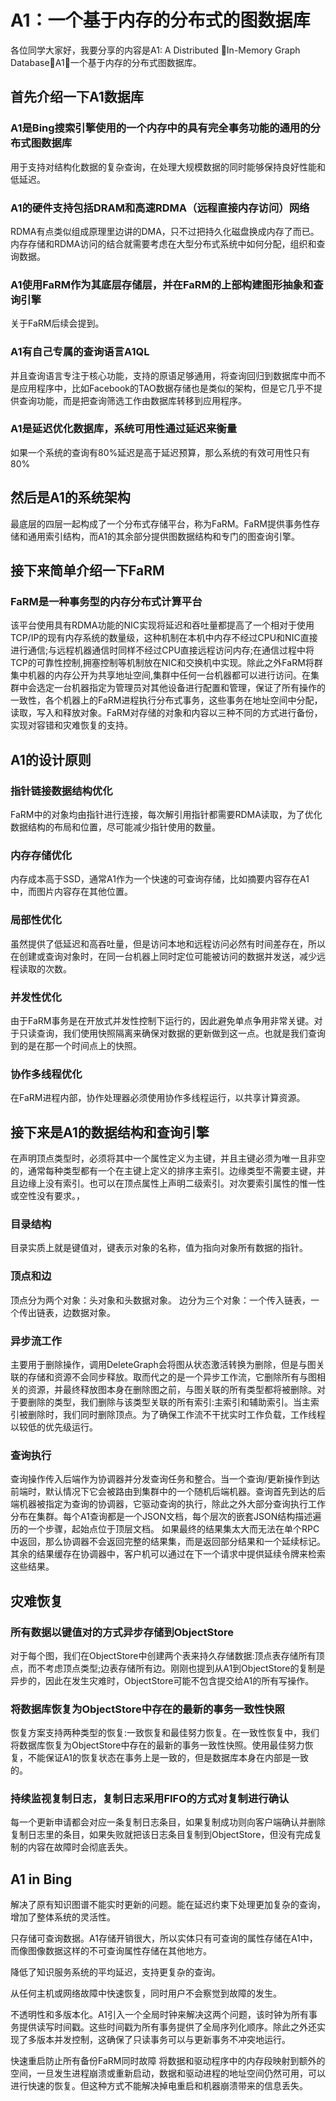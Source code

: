 # A1：一个基于内存的分布式的图数据库

各位同学大家好，我要分享的内容是A1: A Distributed In-Memory Graph Database，A1，一个基于内存的分布式图数据库。

## 首先介绍一下A1数据库

### A1是Bing搜索引擎使用的一个内存中的具有完全事务功能的通用的分布式图数据库

用于支持对结构化数据的复杂查询，在处理大规模数据的同时能够保持良好性能和低延迟。

### A1的硬件支持包括DRAM和高速RDMA（远程直接内存访问）网络

RDMA有点类似组成原理里边讲的DMA，只不过把持久化磁盘换成内存了而已。内存存储和RDMA访问的结合就需要考虑在大型分布式系统中如何分配，组织和查询数据。

### A1使用FaRM作为其底层存储层，并在FaRM的上部构建图形抽象和查询引擎

关于FaRM后续会提到。

### A1有自己专属的查询语言A1QL

并且查询语言专注于核心功能，支持的原语足够通用，将查询回归到数据库中而不是应用程序中，比如Facebook的TAO数据存储也是类似的架构，但是它几乎不提供查询功能，而是把查询筛选工作由数据库转移到应用程序。

### A1是延迟优化数据库，系统可用性通过延迟来衡量

如果一个系统的查询有80%延迟是高于延迟预算，那么系统的有效可用性只有80%

## 然后是A1的系统架构

最底层的四层一起构成了一个分布式存储平台，称为FaRM。FaRM提供事务性存储和通用索引结构，而A1的其余部分提供图数据结构和专门的图查询引擎。

## 接下来简单介绍一下FaRM

### FaRM是一种事务型的​​内存分布式计算平台

该平台使用具有RDMA功能的NIC实现将延迟和吞吐量都提高了一个相对于使用TCP/IP的现有内存系统的数量级，这种机制在本机中内存不经过CPU和NIC直接进行通信;与远程机器通信时同样不经过CPU直接远程访问内存;在通信过程中将TCP的可靠性控制,拥塞控制等机制放在NIC和交换机中实现。除此之外FaRM将群集中机器的内存公开为共享地址空间,集群中任何一台机器都可以进行访问。在集群中会选定一台机器指定为管理员对其他设备进行配置和管理，保证了所有操作的一致性，各个机器上的FaRM进程执行分布式事务，这些事务在地址空间中分配，读取，写入和释放对象。FaRM对存储的对象和内容以三种不同的方式进行备份，实现对容错和灾难恢复的支持。

## A1的设计原则

### 指针链接数据结构优化

FaRM中的对象均由指针进行连接，每次解引用指针都需要RDMA读取，为了优化数据结构的布局和位置，尽可能减少指针使用的数量。

### 内存存储优化

内存成本高于SSD，通常A1作为一个快速的可查询存储，比如摘要内容存在A1中，而图片内容存在其他位置。

### 局部性优化

虽然提供了低延迟和高吞吐量，但是访问本地和远程访问必然有时间差存在，所以在创建或查询对象时，在同一台机器上同时定位可能被访问的数据并发送，减少远程读取的次数。

### 并发性优化

由于FaRM事务是在开放式并发性控制下运行的，因此避免单点争用非常关键。对于只读查询，我们使用快照隔离来确保对数据的更新做到这一点。也就是我们查询到的是在那一个时间点上的快照。

### 协作多线程优化

在FaRM进程内部，协作处理器必须使用协作多线程运行，以共享计算资源。

## 接下来是A1的数据结构和查询引擎

在声明顶点类型时，必须将其中一个属性定义为主键，并且主键必须为唯一且非空的，通常每种类型都有一个在主键上定义的排序主索引。边缘类型不需要主键，并且边缘上没有索引。也可以在顶点属性上声明二级索引。对次要索引属性的惟一性或空性没有要求。，

### 目录结构

目录实质上就是键值对，键表示对象的名称，值为指向对象所有数据的指针。

### 顶点和边

顶点分为两个对象：头对象和头数据对象。
边分为三个对象：一个传入链表，一个传出链表，边数据对象。

### 异步流工作

主要用于删除操作，调用DeleteGraph会将图从状态激活转换为删除，但是与图关联的存储和资源不会同步释放。取而代之的是一个异步工作流，它删除所有与图相关的资源，并最终释放图本身在删除图之前，与图关联的所有类型都将被删除。对于要删除的类型，我们删除与该类型关联的所有索引:主索引和辅助索引。当主索引被删除时，我们同时删除顶点。为了确保工作流不干扰实时工作负载，工作线程以较低的优先级运行。

### 查询执行

查询操作传入后端作为协调器并分发查询任务和整合。当一个查询/更新操作到达前端时，默认情况下它会被路由到集群中的一个随机后端机器。查询首先到达的后端机器被指定为查询的协调器，它驱动查询的执行，除此之外大部分查询执行工作分布在集群。每个A1查询都是一个JSON文档，每个层次的嵌套JSON结构描述遍历的一个步骤，起始点位于顶层文档。
如果最终的结果集太大而无法在单个RPC中返回，那么协调器不会返回完整的结果集，而是返回部分结果和一个延续标记。其余的结果缓存在协调器中，客户机可以通过在下一个请求中提供延续令牌来检索这些结果。

## 灾难恢复

### 所有数据以键值对的方式异步存储到ObjectStore

对于每个图，我们在ObjectStore中创建两个表来持久存储数据:顶点表存储所有顶点，而不考虑顶点类型;边表存储所有边。刚刚也提到从A1到ObjectStore的复制是异步的，因此在发生灾难时，ObjectStore可能不包含提交给A1的所有写操作。

### 将数据库恢复为ObjectStore中存在的最新的事务一致性快照

恢复方案支持两种类型的恢复:一致恢复和最佳努力恢复。在一致性恢复中，我们将数据库恢复为ObjectStore中存在的最新的事务一致性快照。使用最佳努力恢复，不能保证A1的恢复状态在事务上是一致的，但是数据库本身在内部是一致的。

### 持续监视复制日志，复制日志采用FIFO的方式对复制进行确认

每一个更新申请都会对应一条复制日志条目，如果复制成功则向客户端确认并删除复制日志里的条目，如果失败就把该日志条目复制到ObjectStore，但没有完成复制的内容在故障时会彻底丢失。

## A1 in Bing

解决了原有知识图谱不能实时更新的问题。能在延迟约束下处理更加复杂的查询，增加了整体系统的灵活性。

只存储可查询数据。A1存储开销很大，所以实体只有可查询的属性存储在A1中，而像图像数据这样的不可查询属性存储在其他地方。

降低了知识服务系统的平均延迟，支持更复杂的查询。

从任何主机或网络故障中快速恢复，同时用户不会察觉到故障的发生。

不透明性和多版本化。A1引入一个全局时钟来解决这两个问题，该时钟为所有事务提供读写时间戳。这些时间戳为所有事务提供了全局序列化顺序。除此之外还实现了多版本并发控制，这确保了只读事务可以与更新事务不冲突地运行。

快速重启防止所有备份FaRM同时故障
将数据和驱动程序中的内存段映射到额外的空间，一旦发生进程崩溃或重新启动，数据和驱动进程的地址空间仍然可用，可以进行快速的恢复。但这种方式不能解决掉电重启和机器崩溃带来的信息丢失。
